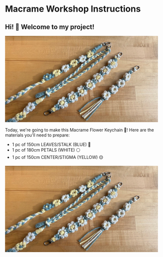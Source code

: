 # Macrame Workshop Instructions

## Hi! 👋 Welcome to my project!
![Macrame Flower Keychain](photo/photo_1.jpg)

Today, we're going to make this Macrame Flower Keychain 🌸! Here are the materials you'll need to prepare:

- 1 pc of 150cm LEAVES/STALK (BLUE) 🔵
- 1 pc of 180cm PETALS (WHITE) ⚪
- 1 pc of 150cm CENTER/STIGMA (YELLOW) 🟡

![materials](photo/photo_1.jpg)